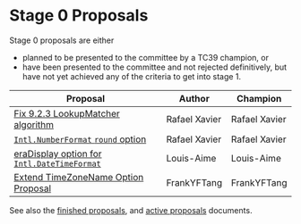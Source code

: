 # Stage 0 Proposals

Stage 0 proposals are either

* planned to be presented to the committee by a TC39 champion, or
* have been presented to the committee and not rejected definitively, but have not yet achieved any of the criteria to get into stage 1.

| Proposal                                                             | Author           | Champion           |
| -------------------------------------------------------------------- | ---------------- | ------------------ |
| [Fix 9.2.3 LookupMatcher algorithm][]                                | Rafael Xavier    | Rafael Xavier      |
| [`Intl.NumberFormat` `round` option][intl.numberformat round option] | Rafael Xavier    | Rafael Xavier      |
| [eraDisplay option for `Intl.DateTimeFormat`][eradisplay]            | Louis-Aime       | Louis-Aime         |
| [Extend TimeZoneName Option Proposal][extend-timezonename]           | FrankYFTang      | FrankYFTang        |

See also the [finished proposals](finished-proposals.md), and [active proposals](README.md) documents.

[fix 9.2.3 lookupmatcher algorithm]: https://github.com/rxaviers/ecma402-fix-lookup-matcher
[intl.numberformat round option]: https://github.com/rxaviers/ecma402-number-format-round-option
[numberformat options]: https://github.com/sffc/proposal-unified-intl-numberformat
[eradisplay]: https://github.com/Louis-Aime/proposal-intl-eradisplay
[extend-timezonename]: https://github.com/FrankYFTang/proposal-intl-extend-timezonename

